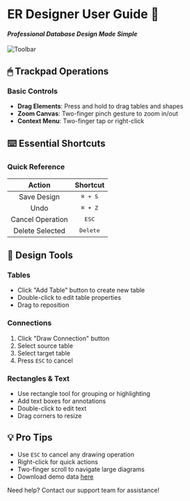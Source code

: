 # ER Designer User Guide 📘
#### *Professional Database Design Made Simple*

![Toolbar](https://github.com/user-attachments/assets/4fa9c756-6c5a-4a15-859d-f6cf1299aa9f)

## 🖱 Trackpad Operations
### Basic Controls
- **Drag Elements**: Press and hold to drag tables and shapes
- **Zoom Canvas**: Two-finger pinch gesture to zoom in/out
- **Context Menu**: Two-finger tap or right-click

## ⌨️ Essential Shortcuts
### Quick Reference
| Action | Shortcut |
|:------:|:--------:|
| Save Design | <kbd>⌘ + S</kbd> |
| Undo | <kbd>⌘ + Z</kbd> |
| Cancel Operation | <kbd>ESC</kbd> |
| Delete Selected | <kbd>Delete</kbd> |

## 🎨 Design Tools
### Tables
- Click "Add Table" button to create new table
- Double-click to edit table properties
- Drag to reposition

### Connections
1. Click "Draw Connection" button
2. Select source table
3. Select target table
4. Press `ESC` to cancel

### Rectangles & Text
- Use rectangle tool for grouping or highlighting
- Add text boxes for annotations
- Double-click to edit text
- Drag corners to resize

## 💡 Pro Tips
- Use `ESC` to cancel any drawing operation
- Right-click for quick actions
- Two-finger scroll to navigate large diagrams
- Download demo data [here](https://github.com/chainray01/er-designer-support/blob/main/demo.json)

Need help? Contact our support team for assistance!
